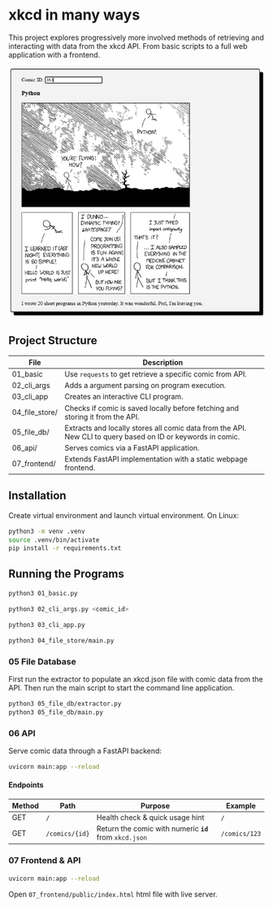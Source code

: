 # xkcd in many ways

This project explores progressively more involved methods of retrieving and interacting with data from the xkcd API. From basic scripts to a full web application with a frontend.

![xkcd 353](images/xkcd-python.png)

## Project Structure


| File           | Description                                                                                                 |
| -------------- | ----------------------------------------------------------------------------------------------------------- |
| 01_basic       | Use `requests` to get retrieve a specific comic from API.                                                   |
| 02_cli_args    | Adds a argument parsing on program execution.                                                               |
| 03_cli_app     | Creates an interactive CLI program.                                                                         |
| 04_file_store/ | Checks if comic is saved locally before fetching and storing it from the API.                               |
| 05_file_db/    | Extracts and locally stores all comic data from the API. New CLI to query based on ID or keywords in comic. | 
| 06_api/        | Serves comics via a FastAPI application.                                                                    |
| 07_frontend/   | Extends FastAPI implementation with a static webpage frontend.                                              |

## Installation

Create virtual environment and launch virtual environment. On Linux:
```sh
python3 -m venv .venv
source .venv/bin/activate
pip install -r requirements.txt
```

## Running the Programs

```sh
python3 01_basic.py
```

```sh
python3 02_cli_args.py <comic_id>
```

```sh
python3 03_cli_app.py
```

```sh
python3 04_file_store/main.py
```

### 05 File Database

First run the extractor to populate an xkcd.json file with comic data from the API.
Then run the main script to start the command line application.

```sh
python3 05_file_db/extractor.py
python3 05_file_db/main.py
```

### 06 API

Serve comic data through a FastAPI backend:

```sh
uvicorn main:app --reload
```

#### Endpoints

| Method | Path           | Purpose                                                 | Example       |
| ------ | -------------- | ------------------------------------------------------- | ------------- |
| GET    | `/`            | Health check & quick usage hint                         | `/`           |
| GET    | `/comics/{id}` | Return the comic with numeric **`id`** from `xkcd.json` | `/comics/123` |



### 07 Frontend & API


```sh
uvicorn main:app --reload
```

Open `07_frontend/public/index.html` html file with live server.


